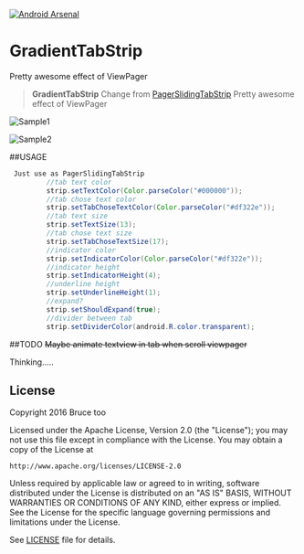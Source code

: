 
[![Android Arsenal](https://img.shields.io/badge/Android%20Arsenal-GradientTabStrip-green.svg?style=flat)](https://android-arsenal.com/details/3/2574)
# GradientTabStrip
Pretty awesome effect of ViewPager
> **GradientTabStrip** Change from [PagerSlidingTabStrip](https://github.com/astuetz/PagerSlidingTabStrip)
Pretty awesome effect of ViewPager

![Sample1](app/source/demo.gif)

![Sample2](app/source/sample1.png)

##USAGE
```java
 Just use as PagerSlidingTabStrip
         //tab text color
         strip.setTextColor(Color.parseColor("#000000"));
         //tab chose text color
         strip.setTabChoseTextColor(Color.parseColor("#df322e"));
         //tab text size
         strip.setTextSize(13);
         //tab chose text size
         strip.setTabChoseTextSize(17);
         //indicator color
         strip.setIndicatorColor(Color.parseColor("#df322e"));
         //indicator height
         strip.setIndicatorHeight(4);
         //underline height
         strip.setUnderlineHeight(1);
         //expand?
         strip.setShouldExpand(true);
         //divider between tab
         strip.setDividerColor(android.R.color.transparent);
```

##TODO
~~Maybe animate textview in tab when scroll viewpager~~

Thinking.....

## License

Copyright 2016 Bruce too

Licensed under the Apache License, Version 2.0 (the "License");
you may not use this file except in compliance with the License.
You may obtain a copy of the License at

    http://www.apache.org/licenses/LICENSE-2.0

Unless required by applicable law or agreed to in writing, software
distributed under the License is distributed on an "AS IS" BASIS,
WITHOUT WARRANTIES OR CONDITIONS OF ANY KIND, either express or implied.
See the License for the specific language governing permissions and
limitations under the License.

See [LICENSE](LICENSE) file for details.

